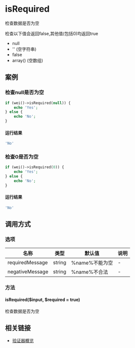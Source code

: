 isRequired
==========

检查数据是否为空

检查以下值会返回false,其他值(包括0)均返回true

* null
* '' (空字符串)
* false
* array() (空数组)

案例
----

### 检查null是否为空

```php
if (wei()->isRequired(null)) {
    echo 'Yes';
} else {
    echo 'No';
}
```

#### 运行结果

```php
'No'
```

### 检查0是否为空

```php
if (wei()->isRequired(0)) {
    echo 'Yes';
} else {
    echo 'No';
}
```

#### 运行结果

```php
'No'
```

调用方式
--------

### 选项

名称              | 类型    | 默认值           | 说明
------------------|---------|------------------|------
requiredMessage   | string  | %name%不能为空   | -
negativeMessage   | string  | %name%不合法     | -

### 方法

#### isRequired($input, $required = true)
检查数据是否为空

相关链接
--------

* [验证器概览](../book/validators.md)